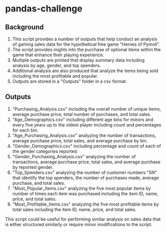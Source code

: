# pandas-challenge

## Background
  1. This script provides a number of outputs that help conduct an analysis of gaming sales data for the hypothetical free game "Heroes of Pymoli".
  2. The script provides inights into the purchase of optional items within the game that enhance their playing experience.
  3. Multiple outputs are printed that display summary data including analysis by age, gender, and top spenders.
  4. Additional analysis are also produced that analyze the items being sold including the most profitable and popular.
  5. Outputs are stored in a "Outputs" folder in a csv format.

## Outputs
  1. "Purchasing_Analysis.csv" including the overall number of unique items, average purchase price, total number of purchases, and total sales.
  2. "Age_Demographics.csv" including different age bins for minors and every five years up to the oldest player including count and percentages for each bin.
  3. "Age_Purchasing_Analysis.csv" analyzing the number of transactions, average purchase price, total sales, and average purchase by bin.
  4. "Gender_Demographics.csv" including percentage and count of each of the gender categories reported.
  5. "Gender_Purchasing_Analysis.csv" analyzing the number of transactions, average purchase price, total sales, and average purchase by reported gender.
  6. "Top_Spenders.csv" analyzing the number of customer numbers "SN" that identify the top spenders, the number of purchases made, average purchase, and total sales.
  7. "Most_Popular_Items.csv" analyzing the five most popular items by number of times each item was purchased including the item ID, name, price, and total sales.
  8. "Most_Profitable_Items.csv" analyzing the five most profitable items by total sales including the item ID, name, price, and total sales.

This script could be useful for performing similar analysis on sales data that is either structured similarly or require minor modifications to the script.
